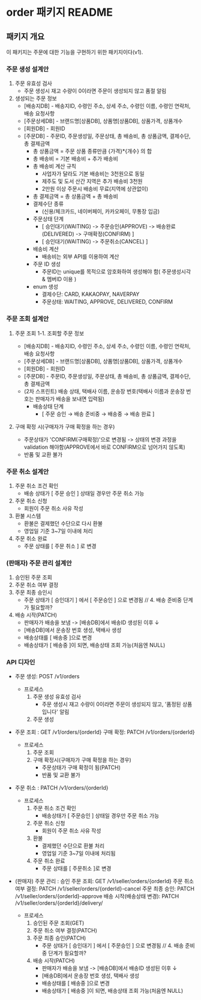 # order 패키지 README

## 패키지 개요

이 패키지는 주문에 대한 기능을 구현하기 위한 패키지이다(v1).

### 주문 생성 설계안

1. 주문 유효성 검사
    - 주문 생성시 재고 수량이 0이라면 주문이 생성되지 않고 품절 알림
2. 생성되는 주문 정보
    - [배송지DB] - 배송지ID, 수령인 주소, 상세 주소, 수령인 이름, 수령인 연락처, 배송 요청사항
    - [주문상세DB] - 브랜드명[상품DB], 상품명[상품DB], 상품가격, 상품개수
    - [회원DB] - 회원ID
    - [주문DB] - 주문ID, 주문생성일, 주문상태, 총 배송비, 총 상품금액, 결제수단, 총 결제금액
        * 총 상품금액 = 주문 상품 종류만큼 {가격}*{개수} 의 합
        * 총 배송비 = 기본 배송비 + 추가 배송비
        * 총 배송비 계산 규칙
            - 사업자가 달라도 기본 배송비는 3천원으로 동일
            - 제주도 및 도서 산간 지역은 추가 배송비 3천원
            - 2만원 이상 주문시 배송비 무료(지역에 상관없이)
        * 총 결제금액 = 총 상품금액 + 총 배송비
        * 결제수단 종류
            - (신용/체크카드, 네이버페이, 카카오페이, 무통장 입금)
        * 주문상태 단계
            - [ 승인대기(WAITING) -> 주문승인(APPROVE) -> 배송완료(DELIVERED) -> 구매확정(CONFIRM) ]
            - [ 승인대기(WAITING) -> 주문취소(CANCEL) ]
        * 배송비 계산
            - 배송비는 외부 API를 이용하여 계산
        * 주문 ID 생성
            - 주문ID는 unique를 목적으로 암호화하여 생성해야 함( 주문생성시각 & 멤버ID 이용 )
        * enum 생성
            - 결제수단: CARD, KAKAOPAY, NAVERPAY
            - 주문상태: WAITING, APPROVE, DELIVERED, CONFIRM

### 주문 조회 설계안

1. 주문 조회
   1-1. 조회할 주문 정보
    - [배송지DB] - 배송지ID, 수령인 주소, 상세 주소, 수령인 이름, 수령인 연락처, 배송 요청사항
    - [주문상세DB] - 브랜드명[상품DB], 상품명[상품DB], 상품가격, 상품개수
    - [회원DB] - 회원ID
    - [주문DB] - 주문ID, 주문생성일, 주문상태, 총 배송비, 총 상품금액, 결제수단, 총 결제금액
    - (2차 스프린트) 배송 상태, 택배사 이름, 운송장 번호(택배사 이름과 운송장 번호는 판매자가 배송을 보내면 입력됨)
        * 배송상태 단계
            - [ 주문 승인 → 배송 준비중 → 배송중 → 배송 완료 ]

2. 구매 확정 시(구매자가 구매 확정을 하는 경우)
    - 주문상태가 'CONFIRM(구매확정)'으로 변경됨
      -> 상태의 변경 과정을 validation 해야함(APPROVE에서 바로 CONFIRM으로 넘어가지 않도록)
    - 반품 및 교환 불가

### 주문 취소 설계안

1. 주문 취소 조건 확인
    - 배송 상태가 [ 주문 승인 ] 상태일 경우만 주문 취소 가능
2. 주문 취소 신청
    - 회원이 주문 취소 사유 작성
3. 환불 시스템
    - 환불은 결제했던 수단으로 다시 환불
    - 영업일 기준 3~7일 이내에 처리
4. 주문 취소 완료
    - 주문 상태를 [ 주문 취소 ] 로 변경

### (판매자) 주문 관리 설계안

1. 승인된 주문 조회
2. 주문 취소 여부 결정
3. 주문 최종 승인시
    - 주문 상태가 [ 승인대기 ] 에서 [ 주문승인 ] 으로 변경됨
      // 4. 배송 준비중 단계가 필요할까?
4. 배송 시작(PATCH)
    - 판매자가 배송을 보냄 -> [배송DB]에서 배송ID 생성된 이후 ↓
    - [배송DB]에서 운송장 번호 생성, 택배사 생성
    - 배송상태를 [ 배송중 ]으로 변경
    - 배송상태가 [ 배송중 ]이 되면, 배송상태 조회 가능(처음엔 NULL)

### API 디자인

- 주문 생성: POST /v1/orders
    - 프로세스
        1. 주문 생성 유효성 검사
            - 주문 생성시 재고 수량이 0이라면 주문이 생성되지 않고, '품정된 상품입니다' 알림
        2. 주문 생성

- 주문 조회 : GET /v1/orders/{orderId}
  구매 확정: PATCH /v1/orders/{orderId}
    - 프로세스
        1. 주문 조회
        2. 구매 확정시(구매자가 구매 확정을 하는 경우)
            - 주문상태가 구매 확정이 됨(PATCH)
            - 반품 및 교환 불가

- 주문 취소 : PATCH /v1/orders/{orderId}
    - 프로세스
        1. 주문 취소 조건 확인
            - 배송상태가 [ 주문승인 ] 상태일 경우만 주문 취소 가능
        2. 주문 취소 신청
            - 회원이 주문 취소 사유 작성
        3. 환불
            - 결제했던 수단으로 환불 처리
            - 영업일 기준 3~7일 이내에 처리됨
        4. 주문 취소 완료
            - 주문 상태를 [ 주문취소 ]로 변경

- (판매자) 주문 관리 :
  승인 주문 조회: GET /v1/seller/orders/{orderId}
  주문 취소 여부 결정: PATCH /v1/seller/orders/{orderId}-cancel
  주문 최종 승인: PATCH /v1/seller/orders/{orderId}-approve
  배송 시작(배송상태 변경): PATCH /v1/seller/orders/{orderId}/delivery/
    - 프로세스
        1. 승인된 주문 조회(GET)
        2. 주문 취소 여부 결정(PATCH)
        3. 주문 최종 승인(PATCH)
            - 주문 상태가 [ 승인대기 ] 에서 [ 주문승인 ] 으로 변경됨
              // 4. 배송 준비중 단계가 필요할까?
        4. 배송 시작(PATCH)
            - 판매자가 배송을 보냄 -> [배송DB]에서 배송ID 생성된 이후 ↓
            - [배송DB]에서 운송장 번호 생성, 택배사 생성
            - 배송상태를 [ 배송중 ]으로 변경
            - 배송상태가 [ 배송중 ]이 되면, 배송상태 조회 가능(처음엔 NULL)